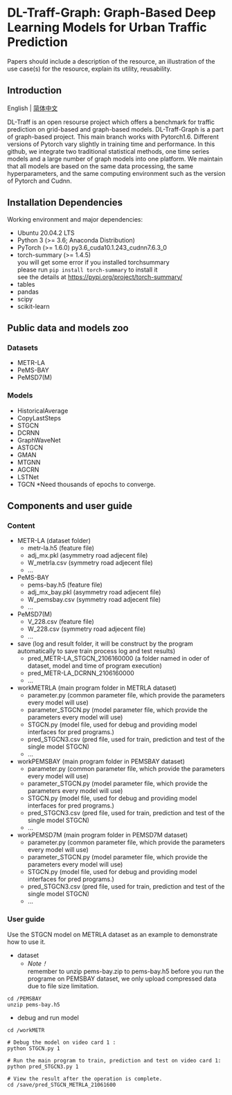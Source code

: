 # DL-Traff-Graph: Graph-Based Deep Learning Models for Urban Traffic Prediction

Papers should include a description of the resource, an illustration of the use case(s) for the resource, explain its utility, reusability.

## Introduction
English | [简体中文](README_zh-CN.md)

DL-Traff is an open resourse project which offers a benchmark for traffic prediction on grid-based and graph-based models. DL-Traff-Graph is a part of graph-based project. This main branch works with Pytorch1.6. Different versions of Pytorch vary slightly in training time and performance. In this github, we integrate two traditional statistical methods, one time series models and a large number of graph models into one platform. We maintain that all models are based on the same data processing, the same hyperparameters, and the same computing environment such as the version of Pytorch and Cudnn.

## Installation Dependencies
Working environment and major dependencies:
* Ubuntu 20.04.2 LTS
* Python 3 (>= 3.6; Anaconda Distribution)
* PyTorch (>= 1.6.0)  py3.6_cuda10.1.243_cudnn7.6.3_0
* torch-summary (>= 1.4.5) <br> you will get some error if you installed torchsummary <br> please run ```pip install torch-summary``` to install it <br> see the details at https://pypi.org/project/torch-summary/
* tables
* pandas
* scipy
* scikit-learn

## Public data and models zoo
### Datasets
* METR-LA
* PeMS-BAY
* PeMSD7(M)

### Models
* HistoricalAverage
* CopyLastSteps
* STGCN
* DCRNN
* GraphWaveNet
* ASTGCN
* GMAN
* MTGNN
* AGCRN
* LSTNet
* TGCN *Need thousands of epochs to converge.

## Components and user guide

### Content
* METR-LA  (dataset folder)
  * metr-la.h5  (feature file)
  * adj_mx.pkl  (asymmetry road adjecent file)
  * W_metrla.csv  (symmetry road adjecent file)
  * ...
* PeMS-BAY
  * pems-bay.h5   (feature file)
  * adj_mx_bay.pkl (asymmetry road adjecent file)
  * W_pemsbay.csv  (symmetry road adjecent file)
  * ...
* PeMSD7(M)
  * V_228.csv  (feature file)
  * W_228.csv  (symmetry road adjecent file)
  * ...
* save  (log and result folder, it will be construct by the program automatically to save train process log and test results)
  * pred_METR-LA_STGCN_2106160000  (a folder named in oder of dataset, model and time of program execution)    
  * pred_METR-LA_DCRNN_2106160000
  * ...
* workMETRLA  (main program folder in METRLA dataset)
  * parameter.py  (common parameter file, which provide the parameters every model will use)
  * parameter_STGCN.py  (model parameter file, which provide the parameters every model will use)
  * STGCN.py  (model file, used for debug and providing model interfaces for pred programs.)
  * pred_STGCN3.csv (pred file, used for train, prediction and test of the single model STGCN)
  * ...
* workPEMSBAY  (main program folder in PEMSBAY dataset)
  * parameter.py  (common parameter file, which provide the parameters every model will use)
  * parameter_STGCN.py  (model parameter file, which provide the parameters every model will use)
  * STGCN.py  (model file, used for debug and providing model interfaces for pred programs.)
  * pred_STGCN3.csv (pred file, used for train, prediction and test of the single model STGCN)
  * ...
* workPEMSD7M  (main program folder in PEMSD7M dataset)
  * parameter.py  (common parameter file, which provide the parameters every model will use)
  * parameter_STGCN.py  (model parameter file, which provide the parameters every model will use)
  * STGCN.py  (model file, used for debug and providing model interfaces for pred programs.)
  * pred_STGCN3.csv (pred file, used for train, prediction and test of the single model STGCN)
  * ...
### User guide
Use the STGCN model on METRLA dataset as an example to demonstrate how to use it. 
* dataset 
  * *Note！* <br> remember to unzip pems-bay.zip to pems-bay.h5 before you run the programe on PEMSBAY dataset, we only upload compressed data due to file size limitation.
```
cd /PEMSBAY
unzip pems-bay.h5
```

* debug and run model
```
cd /workMETR

# Debug the model on video card 1 :
python STGCN.py 1

# Run the main program to train, prediction and test on video card 1:
python pred_STGCN3.py 1

# View the result after the operation is complete.
cd /save/pred_STGCN_METRLA_21061600

```



